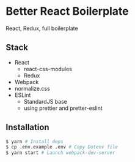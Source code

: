 # Better React Boilerplate

React, Redux, full boilerplate

## Stack

- React
  - react-css-modules
  - Redux
- Webpack
- normalize.css
- ESLint
  - StandardJS base
  - using prettier and pretter-eslint

## Installation

```bash
$ yarn # Install deps
$ cp .env.example .env # Copy Dotenv file
$ yarn start # Launch webpack-dev-server
```
